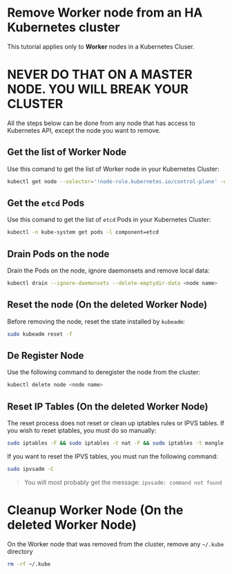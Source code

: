 # Remove Worker node from an HA Kubernetes cluster
This tutorial applies only to **Worker** nodes in a Kubernetes Cluser.

# **NEVER DO THAT ON A MASTER NODE. YOU WILL BREAK YOUR CLUSTER**

All the steps below can be done from any node that has access to Kubernetes API, except the node you want to remove.

## Get the list of Worker Node
Use this comand to get the list of Worker node in your Kubernetes Cluster:
```sh
kubectl get node --selector='!node-role.kubernetes.io/control-plane' -o=wide
```

## Get the `etcd` Pods
Use this comand to get the list of `etcd` Pods in your Kubernetes Cluster:
```sh
kubectl -n kube-system get pods -l component=etcd
```

## Drain Pods on the node
Drain the Pods on the node, ignore daemonsets and remove local data:
```sh
kubectl drain --ignore-daemonsets --delete-emptydir-data <node name>
```

## Reset the node (On the deleted Worker Node)
Before removing the node, reset the state installed by `kubeadm`:
```sh
sudo kubeadm reset -f
```

## De Register Node
Use the following command to deregister the node from the cluster:
```sh
kubectl delete node <node name>
```

## Reset IP Tables (On the deleted Worker Node)
The reset process does not reset or clean up iptables rules or IPVS tables. If you wish to reset iptables, you must do so manually:
```sh
sudo iptables -F && sudo iptables -t nat -F && sudo iptables -t mangle -F && sudo iptables -X
```

If you want to reset the IPVS tables, you must run the following command:
```sh
sudo ipvsadm -C
```

>You will most probably get the message: `ipvsadm: command not found`

# Cleanup Worker Node (On the deleted Worker Node)
On the Worker node that was removed from the cluster, remove any `~/.kube` directory
```sh
rm -rf ~/.kube
```
